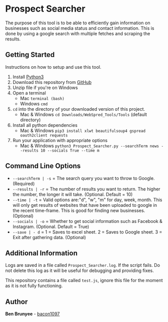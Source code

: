 # Prospect Searcher
The purpose of this tool is to be able to efficiently gain information on businesses such as social media status
and contact information. This is done by using a google search with multiple fetches and scraping the results.

## Getting Started
Instructions on how to setup and use this tool.

1. Install [Python3](https://www.python.org/downloads/)
1. Download this repository from [GitHub](https://github.com/bacon1097/WebSpred_Tools)
1. Unzip file if you're on Windows
1. Open a terminal
    * Mac ```terminal (bash)```
    * Windows ```cmd```
1. ```cd``` into the directory of your downloaded version of this project.
    * Mac & Windows ```cd Downloads/WebSpred_Tools/Tools``` (default directory)
1. Install all python dependencies
    * Mac & Windows ```pip3 install xlwt beautifulsoup4 gspread oauth2client requests```
1. Run your application with appropriate options
    * Mac & Windows ```python3 Prospect_Searcher.py --searchTerm news --results 10 --socials True --time m```

## Command Line Options
* ```--searchTerm | -s``` = The search query you want to throw to Google. (Required)
* ```--results | -r``` = The number of results you want to return. The higher the number, the longer it will take. (Optional. Default = 10)
* ```--time | -t``` = Valid options are:"d", "w", "m" for day, week, month. This will only get results of websites
that have been uploaded to google in the recent time-frame. This is good for finding new businesses. (Optional)
* ```--socials | -o``` = Whether to get social information such as Facebook & Instagram. (Optional. Default = True)
* ```--save | - d``` = 1 = Saves to excel sheet. 2 = Saves to Google sheet. 3 = Exit after gathering data. (Optional)

## Additional Information
Logs are saved in a file called ```Prospect_Searcher.log```. If the script fails. Do not delete this log as it will
be useful for debugging and providing fixes.

This repository contains a file called ```test.js```, ignore this file for the moment as it is not fully
functioning.

## Author
**Ben Brunyee** - [bacon1097](https://github.com/bacon1097)